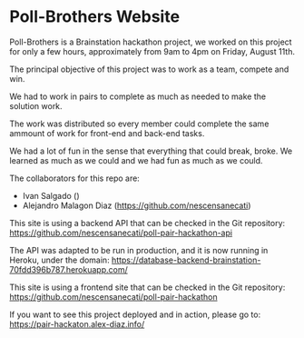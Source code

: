 # Poll-Brothers Website

Poll-Brothers is a Brainstation hackathon project, we worked on this project for only a few hours, approximately from 9am to 4pm on Friday, August 11th. 

The principal objective of this project was to work as a team, compete and win. 

We had to work in pairs to complete as much as needed to make the solution work. 

The work was distributed so every member could complete the same ammount of work for front-end and back-end tasks. 

We had a lot of fun in the sense that everything that could break, broke. We learned as much as we could and we had fun as much as we could.

The collaborators for this repo are: 
- Ivan Salgado ()
- Alejandro Malagon Diaz (https://github.com/nescensanecati)

This site is using a backend API that can be checked in the Git repository: 
https://github.com/nescensanecati/poll-pair-hackathon-api

The API was adapted to be run in production, and it is now running in Heroku, under the domain: 
https://database-backend-brainstation-70fdd396b787.herokuapp.com/

This site is using a frontend site that can be checked in the Git repository: 
https://github.com/nescensanecati/poll-pair-hackathon

If you want to see this project deployed and in action, please go to: 
https://pair-hackaton.alex-diaz.info/
